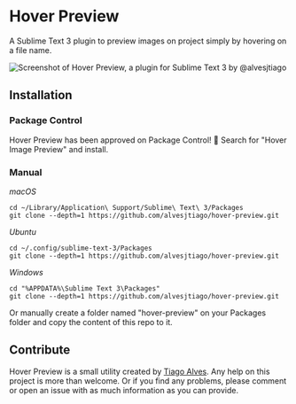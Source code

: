 # Hover Preview

A Sublime Text 3 plugin to preview images on project simply by hovering on a file name.

![Screenshot of Hover Preview, a plugin for Sublime Text 3 by @alvesjtiago](http://i.imgur.com/cNt8Kv5.jpg)

## Installation

### Package Control

Hover Preview has been approved on Package Control! 🎉
Search for "Hover Image Preview" and install.

### Manual

_macOS_
```
cd ~/Library/Application\ Support/Sublime\ Text\ 3/Packages
git clone --depth=1 https://github.com/alvesjtiago/hover-preview.git
```

_Ubuntu_
```
cd ~/.config/sublime-text-3/Packages
git clone --depth=1 https://github.com/alvesjtiago/hover-preview.git
```

_Windows_
```
cd "%APPDATA%\Sublime Text 3\Packages"
git clone --depth=1 https://github.com/alvesjtiago/hover-preview.git
```

Or manually create a folder named "hover-preview" on your Packages folder and copy the content of this repo to it.

## Contribute

Hover Preview is a small utility created by [Tiago Alves](https://twitter.com/alvesjtiago).
Any help on this project is more than welcome. Or if you find any problems, please comment or open an issue with as much information as you can provide.
